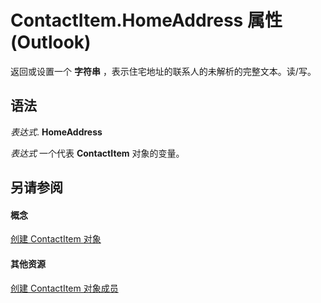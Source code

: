 
# ContactItem.HomeAddress 属性 (Outlook)

返回或设置一个 **字符串** ，表示住宅地址的联系人的未解析的完整文本。读/写。


## 语法

 _表达式_. **HomeAddress**

 _表达式_ 一个代表 **ContactItem** 对象的变量。


## 另请参阅


#### 概念


[创建 ContactItem 对象](8e32093c-a678-f1fd-3f35-c2d8994d166f.md)
#### 其他资源


[创建 ContactItem 对象成员](a8b13369-4c87-02aa-e62a-1f3067e559fa.md)